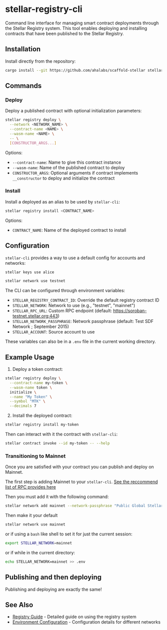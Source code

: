 # stellar-registry-cli

Command line interface for managing smart contract deployments through the Stellar Registry system. This tool enables deploying and installing contracts that have been published to the Stellar Registry.

## Installation

Install directly from the repository:

```bash
cargo install --git https://github.com/ahalabs/scaffold-stellar stellar-registry-cli
```

## Commands

### Deploy

Deploy a published contract with optional initialization parameters:

```bash
stellar registry deploy \
  --network <NETWORK_NAME> \
  --contract-name <NAME> \
  --wasm-name <NAME> \
  -- \
  [CONSTRUCTOR_ARGS...]
```

Options:
- `--contract-name`: Name to give this contract instance
- `--wasm-name`: Name of the published contract to deploy
- `CONSTRUCTOR_ARGS`: Optional arguments if contract implements `__constructor` to deploy and initialize the contract

### Install

Install a deployed as an alias to be used by `stellar-cli`:

```bash
stellar registry install <CONTRACT_NAME>
```

Options:
- `CONTRACT_NAME`: Name of the deployed contract to install

## Configuration

`stellar-cli` provides a way to use a default config for accounts and networks:
```bash
stellar keys use alice
```

```bash
stellar network use testnet
```

The CLI can be configured through environment variables:

- `STELLAR_REGISTRY_CONTRACT_ID`: Override the default registry contract ID
- `STELLAR_NETWORK`: Network to use (e.g., "testnet", "mainnet")
- `STELLAR_RPC_URL`: Custom RPC endpoint (default: https://soroban-testnet.stellar.org:443)
- `STELLAR_NETWORK_PASSPHRASE`: Network passphrase (default: Test SDF Network ; September 2015)
- `STELLAR_ACCOUNT`: Source account to use

These variables can also be in a `.env` file in the current working directory.

## Example Usage

1. Deploy a token contract:
```bash
stellar registry deploy \
  --contract-name my-token \
  --wasm-name token \
  initialize \
  --name "My Token" \
  --symbol "MTK" \
  --decimals 7
```

2. Install the deployed contract:
```bash
stellar registry install my-token
```

Then can interact with it the contract with `stellar-cli`:
```bash
stellar contract invoke --id my-token -- --help
```

### Transitioning to Mainnet

Once you are satisfied with your contract you can publish and deploy on Mainnet.

The first step is adding Mainnet to your `stellar-cli`. [See the reccommend list of RPC provides here]( https://developers.stellar.org/docs/data/rpc/rpc-providers)

Then you must add it with the following command:
```bash
stellar network add mainnet --network-passphrase "Public Global Stellar Network ; September 2015" --rpc-url <FROM_LIST>
```
Then make it your default
```bash
stellar network use mainnet
```
or if using a `bash` like shell to set it for just the current session:
```bash
export STELLAR_NETWORK=mainnet
```
or if while in the current directory:
```bash
echo STELLAR_NETWORK=mainnet >> .env
```

## Publishing and then deploying

Publishing and deploying are exactly the same!


## See Also

- [Registry Guide](../../docs/registry.md) - Detailed guide on using the registry system
- [Environment Configuration](../../docs/environments.md) - Configuration details for different networks